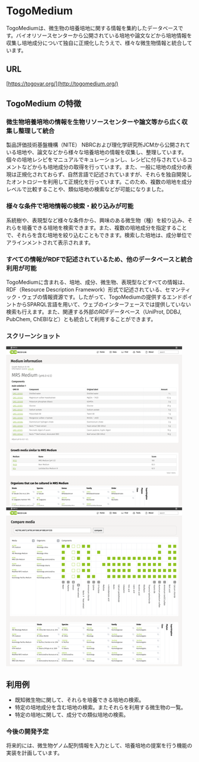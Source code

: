 # TogoMedium

TogoMediumは、微生物の培養培地に関する情報を集約したデータベースです。バイオリソースセンターから公開されている培地や論文などから培地情報を収集し培地成分について独自に正規化したうえで、様々な微生物情報と統合しています。
## URL
[https://togovar.org/](http://togomedium.org/)

## TogoMedium の特徴
### 微生物培養培地の情報を生物リソースセンターや論文等から広く収集し整理して統合
製品評価技術基盤機構（NITE） NBRCおよび理化学研究所JCMから公開されている培地や、論文などから様々な培養培地の情報を収集し、整理しています。個々の培地レシピをマニュアルでキュレーションし、レシピに付与されているコメントなどからも培地成分の取得を行っています。また、一般に培地の成分の表現は正規化されておらず、自然言語で記述されていますが、それらを独自開発したオントロジーを利用して正規化を行っています。このため、複数の培地を成分レベルで比較することや、類似培地の検索などが可能になりました。
### 様々な条件で培地情報の検索・絞り込みが可能
系統樹や、表現型など様々な条件から、興味のある微生物（種）を絞り込み、それらを培養できる培地を検索できます。また、複数の培地成分を指定することで、それらを含む培地を絞り込むこともできます。検索した培地は、成分単位でアラインメントされて表示されます。
### すべての情報がRDFで記述されているため、他のデータベースと統合利用が可能
TogoMediumに含まれる、培地、成分、微生物、表現型などすべての情報は、RDF（Resource Description Framework）形式で記述されている、セマンティック・ウェブの情報資源です。したがって、TogoMediumの提供するエンドポイントからSPARQL言語を用いて、ウェブのインターフェースでは提供していない検索も行えます。また、関連する外部のRDFデータベース（UniProt, DDBJ, PubChem, ChEBIなど）とも統合して利用することができます。

### スクリーンショット
![Fig-1](https://raw.githubusercontent.com/dbcls/website/master/services/images/DBCLSServices_TogoMedium_fig-1_20230831.png)
![Fig-2](https://raw.githubusercontent.com/dbcls/website/master/services/images/DBCLSServices_TogoMedium_fig-2_20230831.png)

## 利用例
- 既知微生物に関して、それらを培養できる培地の検索。
- 特定の培地成分を含む培地の検索。またそれらを利用する微生物の一覧。
- 特定の培地に関して、成分での類似培地の検索。

### 今後の開発予定​
将来的には、微生物ゲノム配列情報を入力として、培養培地の提案を行う機能の実装を計画しています。

